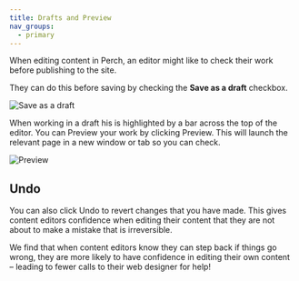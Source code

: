 ```yaml
---
title: Drafts and Preview
nav_groups:
  - primary
---
```


When editing content in Perch, an editor might like to check their work before publishing to the site.

They can do this before saving by checking the **Save as a draft**
checkbox.

![Save as a draft](https://static.grabaperch.com/docs/images/Screen_Shot_2013_08_12_at_102123.png)

When working in a draft his is highlighted by a bar across the top of the editor. You can Preview your work by clicking Preview. This will launch the relevant page in a new window or tab so you can check.

![Preview](https://static.grabaperch.com/docs/images/Screen_Shot_2013_08_12_at_101526.png)

## Undo

You can also click Undo to revert changes that you have made. This gives content editors confidence when editing their content that they are not about to make a mistake that is irreversible.

We find that when content editors know they can step back if things go wrong, they are more likely to have confidence in editing their own content – leading to fewer calls to their web designer for help!
